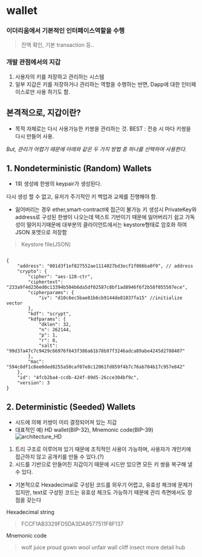 # wallet
### 이더리움에서 기본적인 인터페이스역할을 수행 
> 잔액 확인, 기본 transaction 등.. 

### 개발 관점에서의 지갑 
1. 사용자의 키를 저장하고 관리하는 시스템 
2. 일부 지갑은 키를 저장하거나 관리하는 역할을 수행하는 반면, Dapp에 대한 인터페이스로만 사용 하기도 함. 

## 본격적으로, 지갑이란? 
- 목적 자체로는 다시 사용가능한 키쌍을 관리하는 것.
BEST : 전송 시 마다 키쌍을 다시 만들어 사용.

*But, 관리가 어렵기 때문에 아래와 같은 두 가지 방법 중 하나를 선택하여 사용한다.* 

## 1. Nondeterministic (Random) Wallets
- 1회 생성에 한쌍의 keypair가 생성된다. 

다시 생성 할 수 없고, 유저가 주기적인 키 백업과 교체를 진행해야 함. 
* 잃어버리는 경우 ether,smart-contract에 접근이 불가능
키 생성시 PrivateKey와 address로 구성된 한쌍이 나오는데 텍스트 기반이기 때문에 잃어버리기 쉽고 가독성이 떨어지기때문에 대부분의 클라이언트에서는 keystore형태로 암호화 하여 JSON 포맷으로 저장함

> Keystore file(JSON)
<pre><code>
{
    "address": "001d3f1ef827552ae1114027bd3ecf1f086ba0f9", // address
    "crypto": {
        "cipher": "aes-128-ctr",
        "ciphertext": "233a9f4d236ed0c13394b504b6da5df02587c8bf1ad8946f6f2b58f055507ece",
        "cipherparams": {
            "iv": "d10c6ec5bae81b6cb9144de81037fa15" //initialize vector
        },
        "kdf": "scrypt",
        "kdfparams": {
            "dklen": 32,
            "n": 262144,
            "p": 1,
            "r": 8,
            "salt": "99d37a47c7c9429c66976f643f386a61b78b97f3246adca89abe4245d2788407"
        },
        "mac": "594c8df1c8ee0ded8255a50caf07e8c12061fd859f4b7c76ab704b17c957e842"
    },
    "id": "4fcb2ba4-ccdb-424f-89d5-26cce304bf9c",
    "version": 3
}
</code></pre>

## 2. Deterministic (Seeded) Wallets
- 시드에 의해 키쌍이 미리 결정되어져 있는 지갑 
- 대표적인 예) HD wallet(BIP-32), Mnemonic code(BIP-39)
![architecture_HD](https://github.com/ethereumbook/ethereumbook/raw/develop/images/hd_wallet.png)
1. 트리 구조로 이루어져 있기 때문에 조직적인 사용이 가능하며, 사용자가 개인키에 접근하지 않고 공개키를 만들 수 있다.(?)
2. 시드를 기반으로 만들어진 지갑이기 때문에 시드만 있으면 모든 키 쌍을 복구해 낼 수 있다. 

* 기본적으로 Hexadecimal로 구성된 코드를 외우기 어렵고, 유효성 체크에 문제가있지만, text로 구성된 코드는 유효성 체크도 가능하기 때문에 관리 측면에서도 장점을 갖는다 

Hexadecimal string 
> FCCF1AB3329FD5DA3DA9577511F8F137

Mnemonic code 
> wolf juice proud gown wool unfair wall cliff insect more detail hub
